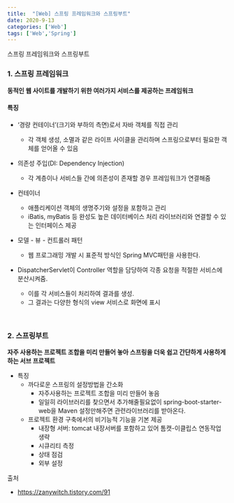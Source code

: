 ```yaml
---
title:  "[Web] 스프링 프레임워크와 스프링부트"
date: 2020-9-13
categories: ['Web']
tags: ['Web','Spring']
---
```


스프링 프레임워크와 스프링부트

### 1.  스프링 프레임워크
**동적인 웹 사이트를 개발하기 위한 여러가지 서비스를 제공하는 프레임워크**


#### 특징
-   ‘경량 컨테이너’(크기와 부하의 측면)로서 자바 객체를 직접 관리
    - 각 객체 생성, 소멸과 같은 라이프 사이클을 관리하며 스프링으로부터 필요한 객체를 얻어올 수 있음
-   의존성 주입(DI: Dependency Injection)
     - 각 계층이나 서비스들 간에 의존성이 존재할 경우 프레임워크가 연결해줌
-   컨테이너
     - 애플리케이션 객체의 생명주기와 설정을 포함하고 관리
     - iBatis, myBatis 등 완성도 높은 데이터베이스 처리 라이브러리와 연결할 수 있는 인터페이스 제공
-   모델 - 뷰 - 컨트롤러 패턴
     - 웹 프로그래밍 개발 시 표준적 방식인 Spring MVC패턴을 사용한다.

-   DispatcherServlet이 Controller 역할을 담당하여 각종 요청을 적절한 서비스에 분산시켜줌.
     -   이를 각 서비스들이 처리하여 결과를 생성.
     -   그 결과는 다양한 형식의 view 서비스로 화면에 표시


<br>

### 2. 스프링부트
**자주 사용하는 프로젝트 조합을 미리 만들어 놓아 스프링을 더욱 쉽고 간단하게 사용하게 하는 서브 프로젝트**

-   특징    
    -   까다로운 스프링의 설정방법을 간소화
         - 자주사용하는 프로젝트 조합을 미리 만들어 놓음
         - 일일히 라이브러리를 찾으면서 추가해줄필요없이 spring-boot-starter-web을 Maven 설정만해주면 관련라이브러리를 받아온다.
    -   프로젝트 환경 구축에서의 비기능적 기능을 기본 제공
        - 내장형 서버: tomcat 내장서버를 포함하고 있어 톰캣-이클립스 연동작업 생략
        - 시큐리티 측정
        - 상태 점검
        - 외부 설정


출처
- https://zanywitch.tistory.com/91
